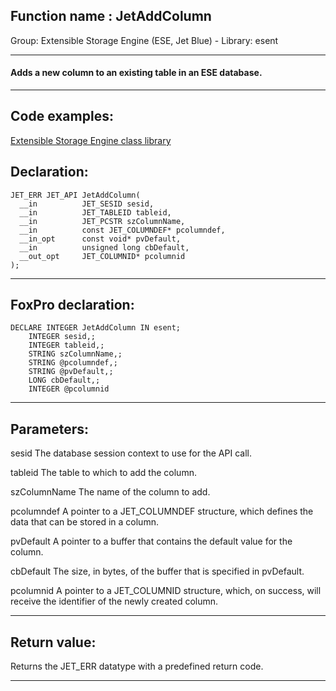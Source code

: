
## Function name : JetAddColumn
Group: Extensible Storage Engine (ESE, Jet Blue) - Library: esent    
***  


#### Adds a new column to an existing table in an ESE database.
***  


## Code examples:
[Extensible Storage Engine class library](../../samples/sample_532.md)  

## Declaration:
```foxpro  
JET_ERR JET_API JetAddColumn(
  __in          JET_SESID sesid,
  __in          JET_TABLEID tableid,
  __in          JET_PCSTR szColumnName,
  __in          const JET_COLUMNDEF* pcolumndef,
  __in_opt      const void* pvDefault,
  __in          unsigned long cbDefault,
  __out_opt     JET_COLUMNID* pcolumnid
);  
```  
***  


## FoxPro declaration:
```foxpro  
DECLARE INTEGER JetAddColumn IN esent;
	INTEGER sesid,;
	INTEGER tableid,;
	STRING szColumnName,;
	STRING @pcolumndef,;
	STRING @pvDefault,;
	LONG cbDefault,;
	INTEGER @pcolumnid  
```  
***  


## Parameters:
sesid 
The database session context to use for the API call.

tableid 
The table to which to add the column.

szColumnName 
The name of the column to add.

pcolumndef 
A pointer to a JET_COLUMNDEF structure, which defines the data that can be stored in a column.

pvDefault 
A pointer to a buffer that contains the default value for the column.

cbDefault 
The size, in bytes, of the buffer that is specified in pvDefault.

pcolumnid 
A pointer to a JET_COLUMNID structure, which, on success, will receive the identifier of the newly created column.
  
***  


## Return value:
Returns the JET_ERR datatype with a predefined return code.  
***  

